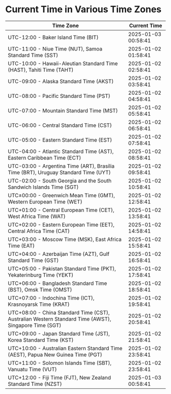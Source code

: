 # Current Time in Various Time Zones

| Time Zone | Current Time |
|-----------|--------------|
| UTC-12:00 - Baker Island Time (BIT) | 2025-01-03 00:58:41 |
| UTC-11:00 - Niue Time (NUT), Samoa Standard Time (SST) | 2025-01-02 01:58:41 |
| UTC-10:00 - Hawaii-Aleutian Standard Time (HAST), Tahiti Time (TAHT) | 2025-01-02 02:58:41 |
| UTC-09:00 - Alaska Standard Time (AKST) | 2025-01-02 03:58:41 |
| UTC-08:00 - Pacific Standard Time (PST) | 2025-01-02 04:58:41 |
| UTC-07:00 - Mountain Standard Time (MST) | 2025-01-02 05:58:41 |
| UTC-06:00 - Central Standard Time (CST) | 2025-01-02 06:58:41 |
| UTC-05:00 - Eastern Standard Time (EST) | 2025-01-02 07:58:41 |
| UTC-04:00 - Atlantic Standard Time (AST), Eastern Caribbean Time (ECT) | 2025-01-02 08:58:41 |
| UTC-03:00 - Argentina Time (ART), Brasília Time (BRT), Uruguay Standard Time (UYT) | 2025-01-02 09:58:41 |
| UTC-02:00 - South Georgia and the South Sandwich Islands Time (SGT) | 2025-01-02 10:58:41 |
| UTC±00:00 - Greenwich Mean Time (GMT), Western European Time (WET) | 2025-01-02 12:58:41 |
| UTC+01:00 - Central European Time (CET), West Africa Time (WAT) | 2025-01-02 13:58:41 |
| UTC+02:00 - Eastern European Time (EET), Central Africa Time (CAT) | 2025-01-02 14:58:41 |
| UTC+03:00 - Moscow Time (MSK), East Africa Time (EAT) | 2025-01-02 15:58:41 |
| UTC+04:00 - Azerbaijan Time (AZT), Gulf Standard Time (GST) | 2025-01-02 16:58:41 |
| UTC+05:00 - Pakistan Standard Time (PKT), Yekaterinburg Time (YEKT) | 2025-01-02 17:58:41 |
| UTC+06:00 - Bangladesh Standard Time (BST), Omsk Time (OMST) | 2025-01-02 18:58:41 |
| UTC+07:00 - Indochina Time (ICT), Krasnoyarsk Time (KRAT) | 2025-01-02 19:58:41 |
| UTC+08:00 - China Standard Time (CST), Australian Western Standard Time (AWST), Singapore Time (SGT) | 2025-01-02 20:58:41 |
| UTC+09:00 - Japan Standard Time (JST), Korea Standard Time (KST) | 2025-01-02 21:58:41 |
| UTC+10:00 - Australian Eastern Standard Time (AEST), Papua New Guinea Time (PGT) | 2025-01-02 23:58:41 |
| UTC+11:00 - Solomon Islands Time (SBT), Vanuatu Time (VUT) | 2025-01-02 23:58:41 |
| UTC+12:00 - Fiji Time (FJT), New Zealand Standard Time (NZST) | 2025-01-03 00:58:41 |
